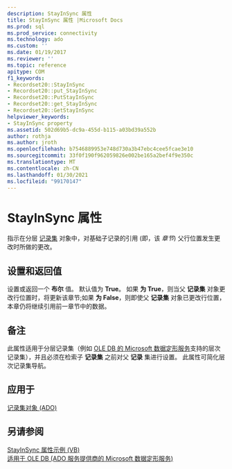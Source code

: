 ```yaml
---
description: StayInSync 属性
title: StayInSync 属性 |Microsoft Docs
ms.prod: sql
ms.prod_service: connectivity
ms.technology: ado
ms.custom: ''
ms.date: 01/19/2017
ms.reviewer: ''
ms.topic: reference
apitype: COM
f1_keywords:
- Recordset20::StayInSync
- Recordset20::put_StayInSync
- Recordset20::PutStayInSync
- Recordset20::get_StayInSync
- Recordset20::GetStayInSync
helpviewer_keywords:
- StayInSync property
ms.assetid: 502d69b5-dc9a-455d-b115-a03bd39a552b
author: rothja
ms.author: jroth
ms.openlocfilehash: b7546889953e748d730a3b47ebc4cee5fcae3e10
ms.sourcegitcommit: 33f0f190f962059826e002be165a2bef4f9e350c
ms.translationtype: MT
ms.contentlocale: zh-CN
ms.lasthandoff: 01/30/2021
ms.locfileid: "99170147"
---
```

# <a name="stayinsync-property"></a>StayInSync 属性
指示在分层 [记录集](./recordset-object-ado.md) 对象中，对基础子记录的引用 (即，该 *章节*) 父行位置发生更改时所做的更改。  
  
## <a name="settings-and-return-values"></a>设置和返回值  
 设置或返回一个 **布尔** 值。 默认值为 **True**。 如果 **为 True**，则当父 **记录集** 对象更改行位置时，将更新该章节;如果 **为 False**，则即使父 **记录集** 对象已更改行位置，本章仍将继续引用前一章节中的数据。  
  
## <a name="remarks"></a>备注  
 此属性适用于分层记录集（例如 [OLE DB 的 Microsoft 数据定形服务](../../guide/appendixes/microsoft-data-shaping-service-for-ole-db-ado-service-provider.md)支持的层次记录集），并且必须在检索子 **记录集** 之前对父 **记录** 集进行设置。 此属性可简化层次记录集导航。  
  
## <a name="applies-to"></a>应用于  
 [记录集对象 (ADO)](./recordset-object-ado.md)  
  
## <a name="see-also"></a>另请参阅  
 [StayInSync 属性示例 (VB) ](./stayinsync-property-example-vb.md)   
 [适用于 OLE DB (ADO 服务提供商的 Microsoft 数据定形服务) ](../../guide/appendixes/microsoft-data-shaping-service-for-ole-db-ado-service-provider.md)